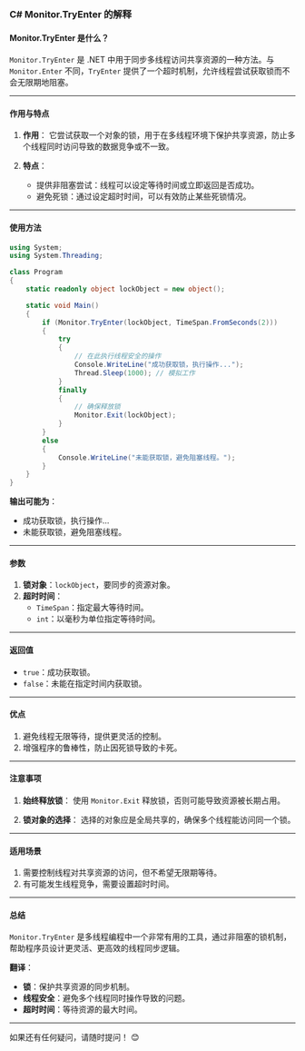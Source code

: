 ### **C# Monitor.TryEnter 的解释**

#### **Monitor.TryEnter 是什么？**
`Monitor.TryEnter` 是 .NET 中用于同步多线程访问共享资源的一种方法。与 `Monitor.Enter` 不同，`TryEnter` 提供了一个超时机制，允许线程尝试获取锁而不会无限期地阻塞。

---

#### **作用与特点**
1. **作用**：
   它尝试获取一个对象的锁，用于在多线程环境下保护共享资源，防止多个线程同时访问导致的数据竞争或不一致。
   
2. **特点**：
   - 提供非阻塞尝试：线程可以设定等待时间或立即返回是否成功。
   - 避免死锁：通过设定超时时间，可以有效防止某些死锁情况。

---

#### **使用方法**

```csharp
using System;
using System.Threading;

class Program
{
    static readonly object lockObject = new object();

    static void Main()
    {
        if (Monitor.TryEnter(lockObject, TimeSpan.FromSeconds(2)))
        {
            try
            {
                // 在此执行线程安全的操作
                Console.WriteLine("成功获取锁，执行操作...");
                Thread.Sleep(1000); // 模拟工作
            }
            finally
            {
                // 确保释放锁
                Monitor.Exit(lockObject);
            }
        }
        else
        {
            Console.WriteLine("未能获取锁，避免阻塞线程。");
        }
    }
}
```

**输出可能为**：
- 成功获取锁，执行操作...
- 未能获取锁，避免阻塞线程。

---

#### **参数**
1. **锁对象**：`lockObject`，要同步的资源对象。
2. **超时时间**：
   - `TimeSpan`：指定最大等待时间。
   - `int`：以毫秒为单位指定等待时间。

---

#### **返回值**
- `true`：成功获取锁。
- `false`：未能在指定时间内获取锁。

---

#### **优点**
1. 避免线程无限等待，提供更灵活的控制。
2. 增强程序的鲁棒性，防止因死锁导致的卡死。

---

#### **注意事项**
1. **始终释放锁**：
   使用 `Monitor.Exit` 释放锁，否则可能导致资源被长期占用。
   
2. **锁对象的选择**：
   选择的对象应是全局共享的，确保多个线程能访问同一个锁。

---

#### **适用场景**
1. 需要控制线程对共享资源的访问，但不希望无限期等待。
2. 有可能发生线程竞争，需要设置超时时间。

---

#### **总结**
`Monitor.TryEnter` 是多线程编程中一个非常有用的工具，通过非阻塞的锁机制，帮助程序员设计更灵活、更高效的线程同步逻辑。

**翻译**：
- **锁**：保护共享资源的同步机制。
- **线程安全**：避免多个线程同时操作导致的问题。
- **超时时间**：等待资源的最大时间。

---

如果还有任何疑问，请随时提问！ 😊
